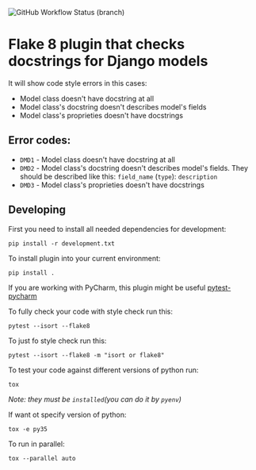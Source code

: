 ![GitHub Workflow Status (branch)](https://img.shields.io/github/workflow/status/TheSuperiorStanislav/flake-django-models-docs/Build/feature/github-action?style=for-the-badge)
# Flake 8 plugin that checks docstrings for Django models

It will show code style errors in this cases:
* Model class doesn't have docstring at all
* Model class's docstring doesn't describes model's fields
* Model class's proprieties doesn't have docstrings

## Error codes:

* `DMD1` - Model class doesn't have docstring at all
* `DMD2` - Model class's docstring doesn't describes model's fields. They should be described 
like this: `field_name` (`type`): `description`
* `DMD3` - Model class's proprieties doesn't have docstrings

## Developing 

First you need to install all needed dependencies for development:
```
pip install -r development.txt 
```

To install plugin into your current environment:
```
pip install .
```

If you are working with PyCharm, this plugin might be useful [pytest-pycharm](https://github.com/jlubcke/pytest-pycharm)

To fully check your code with style check run this:
```
pytest --isort --flake8
```

To just fo style check run this:
```
pytest --isort --flake8 -m "isort or flake8"
```

To test your code against different versions of python run:
```
tox
```
*Note: they must be `installed`(you can do it by `pyenv`)*

If want ot specify version of python:
```
tox -e py35
```
To run in parallel:
```
tox --parallel auto
```
